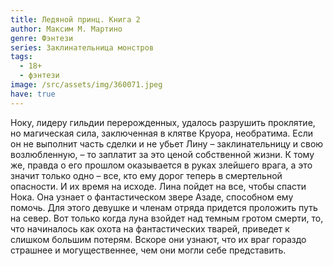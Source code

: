 ```yaml
---
title: Ледяной принц. Книга 2
author: Максим М. Мартино
genre: Фэнтези
series: Заклинательница монстров
tags:
  - 18+
  - фэнтези
image: /src/assets/img/360071.jpeg
have: true
---
```

Ноку, лидеру гильдии перерожденных, удалось разрушить проклятие, но магическая сила, заключенная в клятве Круора, необратима. Если он не выполнит часть сделки и не убьет Лину – заклинательницу и свою возлюбленную, – то заплатит за это ценой собственной жизни. К тому же, правда о его прошлом оказывается в руках злейшего врага, а это значит только одно – все, кто ему дорог теперь в смертельной опасности. И их время на исходе. Лина пойдет на все, чтобы спасти Нока. Она узнает о фантастическом звере Азаде, способном ему помочь. Для этого девушке и членам отряда придется проложить путь на север. Вот только когда луна взойдет над темным гротом смерти, то, что начиналось как охота на фантастических тварей, приведет к слишком большим потерям. Вскоре они узнают, что их враг гораздо страшнее и могущественнее, чем они могли себе представить.
